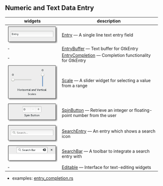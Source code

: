 ## Numeric and Text Data Entry
widgets | description
---|---
![alt text](./images/entry.png) | [Entry](https://gtk-rs.org/docs/gtk/struct.Entry.html) — A single line text entry field
- | [EntryBuffer](https://gtk-rs.org/docs/gtk/struct.EntryBuffer.html) — Text buffer for GtkEntry
- | [EntryCompletion](https://gtk-rs.org/docs/gtk/struct.EntryCompletion.html) — Completion functionality for GtkEntry
![alt text](./images/scales.png) | [Scale](https://gtk-rs.org/docs/gtk/struct.Scale.html) — A slider widget for selecting a value from a range
![alt text](./images/spinbutton.png) | [SpinButton](https://gtk-rs.org/docs/gtk/struct.SpinButton.html) — Retrieve an integer or floating-point number from the user
![alt text](./images/search-entry.png) | [SearchEntry](https://gtk-rs.org/docs/gtk/struct.SearchEntry.html) — An entry which shows a search icon
![alt text](./images/search-bar.png) | [SearchBar](https://gtk-rs.org/docs/gtk/struct.SearchBar.html) — A toolbar to integrate a search entry with
- | [Editable](https://gtk-rs.org/docs/gtk/struct.Editable.html) — Interface for text-editing widgets

- examples: [entry_completion.rs](entry_completion.rs)
